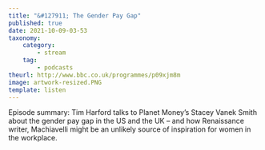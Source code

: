 ```yaml
---
title: "&#127911; The Gender Pay Gap"
published: true
date: 2021-10-09-03-53
taxonomy:
    category:
        - stream
    tag:
        - podcasts
theurl: http://www.bbc.co.uk/programmes/p09xjm8m
image: artwork-resized.PNG
template: listen
---
```


Episode summary: Tim Harford talks to Planet Money&rsquo;s Stacey Vanek Smith about the gender pay gap in the US and the UK &ndash; and how Renaissance writer, Machiavelli might be an unlikely source of inspiration for women in the workplace.
